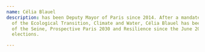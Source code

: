 ```yaml
---
name: Célia Blauel
description: has been Deputy Mayor of Paris since 2014. After a mandate in charge
  of the Ecological Transition, Climate and Water, Célia Blauel has been in charge
  of the Seine, Prospective Paris 2030 and Resilience since the June 2020 municipal
  elections.

---
```

